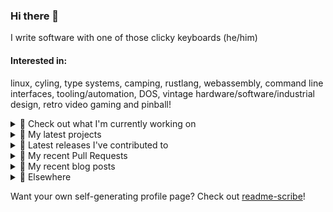 ### Hi there 👋

I write software with one of those clicky keyboards (he/him)

#### Interested in:
linux, cyling, type systems, camping, rustlang, webassembly, command line interfaces, tooling/automation, DOS, vintage hardware/software/industrial design, retro video gaming and pinball!
<details><summary>👀 Check out what I'm currently working on</summary><br />

- [MetaMask/metamask-module-template](https://github.com/MetaMask/metamask-module-template) - A simple template repository for starting new modules in the latest MetaMask fashion. (1 day ago)
- [MetaMask/action-npm-publish](https://github.com/MetaMask/action-npm-publish) - GitHub Action to publish to NPM (1 day ago)
- [MetaMask/core](https://github.com/MetaMask/core) - This monorepo is a collection of packages used across multiple MetaMask clients (4 days ago)
- [rickycodes/win98config](https://github.com/rickycodes/win98config) - Example multi-boot setup for window98 (3 weeks ago)
- [rickycodes/misterfpga_font_randomizer](https://github.com/rickycodes/misterfpga_font_randomizer) - randomise the font setting for MiSTer FPGA (2 months ago)
</details>

<details><summary>🌱 My latest projects</summary><br />

- [rickycodes/misterfpga_font_randomizer](https://github.com/rickycodes/misterfpga_font_randomizer) - randomise the font setting for MiSTer FPGA
- [rickycodes/win98config](https://github.com/rickycodes/win98config) - Example multi-boot setup for window98
- [rickycodes/kitties](https://github.com/rickycodes/kitties) - micro site to browse CryptoKitties
- [rickycodes/pve-no-subscription](https://github.com/rickycodes/pve-no-subscription) - Proxmox VE No-Subscription Removal
- [rickycodes/ftse-rs](https://github.com/rickycodes/ftse-rs) - scrape and filter hl.co.uk market summaries
</details>

<details><summary>🔭 Latest releases I've contributed to</summary><br />

- [MetaMask/metamask-extension](https://github.com/MetaMask/metamask-extension) ([v10.30.3](https://github.com/MetaMask/metamask-extension/releases/tag/v10.30.3), 1 day ago) - :globe_with_meridians: :electric_plug: The MetaMask browser extension enables browsing Ethereum blockchain enabled websites
- [MetaMask/action-npm-publish](https://github.com/MetaMask/action-npm-publish) ([v3.2.0](https://github.com/MetaMask/action-npm-publish/releases/tag/v3.2.0), 4 days ago) - GitHub Action to publish to NPM
- [MetaMask/snaps-monorepo](https://github.com/MetaMask/snaps-monorepo) ([v0.33.1-flask.1](https://github.com/MetaMask/snaps-monorepo/releases/tag/v0.33.1-flask.1), 5 days ago) - Monorepo for Snaps dependencies.
- [MetaMask/action-create-release-pr](https://github.com/MetaMask/action-create-release-pr) ([v2.0.0](https://github.com/MetaMask/action-create-release-pr/releases/tag/v2.0.0), 6 days ago) - 
- [MetaMask/core](https://github.com/MetaMask/core) ([v52.0.0](https://github.com/MetaMask/core/releases/tag/v52.0.0), 1 week ago) - This monorepo is a collection of packages used across multiple MetaMask clients
</details>

<details><summary>🔨 My recent Pull Requests</summary><br />

- [Add Slack webhook config](https://github.com/MetaMask/metamask-module-template/pull/196) on [MetaMask/metamask-module-template](https://github.com/MetaMask/metamask-module-template) (1 day ago)
- [Add new input to support customising the Slack channel](https://github.com/MetaMask/action-npm-publish/pull/40) on [MetaMask/action-npm-publish](https://github.com/MetaMask/action-npm-publish) (4 days ago)
- [Re-enable the slack bot](https://github.com/MetaMask/core/pull/1368) on [MetaMask/core](https://github.com/MetaMask/core) (4 days ago)
- [Remove `target-name-text` step](https://github.com/MetaMask/action-npm-publish/pull/39) on [MetaMask/action-npm-publish](https://github.com/MetaMask/action-npm-publish) (4 days ago)
- [Add options for customising Slack announce message](https://github.com/MetaMask/action-npm-publish/pull/37) on [MetaMask/action-npm-publish](https://github.com/MetaMask/action-npm-publish) (1 week ago)
</details>

<details><summary>📜 My recent blog posts</summary><br />

- [Publishing my Website to the peer-to-peer Web](//ricky.codes/blog/posts/publishing-to-the-peer-to-peer-web/) (4 years ago)
</details>

<details><summary>🔗 Elsewhere</summary><br />

- Web: https://ricky.codes
- Twitter: https://twitter.com/rickycodes
- Blog: https://ricky.codes/blog
</details>

Want your own self-generating profile page? Check out [readme-scribe](https://github.com/muesli/readme-scribe)!

